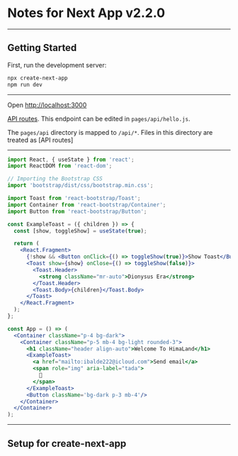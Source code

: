 
# Notes for Next App v2.2.0

___

## Getting Started

First, run the development server:

```bash
npx create-next-app
npm run dev

```

___

Open [http://localhost:3000](http://localhost:3000)

[API routes](http://localhost:3000/api/hello). This endpoint can be edited in `pages/api/hello.js`.

The `pages/api` directory is mapped to `/api/*`.
Files in this directory are treated as [API routes]
___

```jsx
import React, { useState } from 'react';
import ReactDOM from 'react-dom';

// Importing the Bootstrap CSS
import 'bootstrap/dist/css/bootstrap.min.css';

import Toast from 'react-bootstrap/Toast';
import Container from 'react-bootstrap/Container';
import Button from 'react-bootstrap/Button';

const ExampleToast = ({ children }) => {
  const [show, toggleShow] = useState(true);

  return (
    <React.Fragment>
      {!show && <Button onClick={() => toggleShow(true)}>Show Toast</Button>}
      <Toast show={show} onClose={() => toggleShow(false)}>
        <Toast.Header>
          <strong className="mr-auto">Dionysus Era</strong>
        </Toast.Header>
        <Toast.Body>{children}</Toast.Body>
      </Toast>
    </React.Fragment>
  );
};

const App = () => (
  <Container className="p-4 bg-dark">
    <Container className="p-5 mb-4 bg-light rounded-3">
      <h1 className="header align-auto">Welcome To HimaLand</h1>
      <ExampleToast>
        <a href="mailto:ibalde222@icloud.com">Send email</a>
        <span role="img" aria-label="tada">
          🎉
        </span>
      </ExampleToast>
      <Button className='bg-dark p-3 mb-4'/>
    </Container>
  </Container>
);
```

___

## Setup for create-next-app
